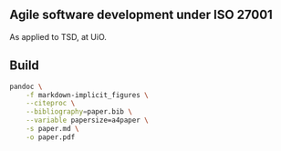 
## Agile software development under ISO 27001

As applied to TSD, at UiO.

## Build

```bash
pandoc \
    -f markdown-implicit_figures \
    --citeproc \
    --bibliography=paper.bib \
    --variable papersize=a4paper \
    -s paper.md \
    -o paper.pdf
```
